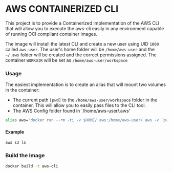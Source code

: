 AWS CONTAINERIZED CLI
====

This project is to provide a Containerized implementation of the AWS CLI that will allow you to execute the aws-cli easily in any environment capable of running OCI compliant container images. 

The image will install the latest CLI and create a new user using UID `1000` called `aws-user`. The user's home folder will be `/home/aws-user` and the `~/.aws` folder will be created and the correct permissions assigned. The container `WORKDIR` will be set as `/home/aws-user/workspace`

### Usage
The easiest implementation is to create an alias that will mount two volumes in the container:
- The current path `[pwd]` to the `/home/aws-user/workspace` folder in the container. This will allow you to easily pass files to the CLI tool. 
- The AWS Config folder found in `/home/aws-user/.aws'


```bash
alias aws='docker run --rm -ti -v $HOME/.aws:/home/aws-user/.aws -v `pwd`:/home/aws-user aws-cli:latest'
```

#### Example
`aws s3 ls`

### Build the Image
```bash
docker build -t aws-cli
```

